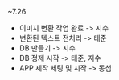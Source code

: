 ~7.26
 - 이미지 변환 작업 완료 -> 지수
 - 변환된 텍스트 전처리 -> 태준
 - DB 만들기 -> 지수
 - DB 정제 시작 -> 태준, 지수
 - APP 제작 세팅 및 시작 -> 동섭

